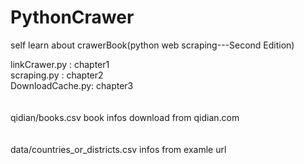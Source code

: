 # PythonCrawer
self learn about crawerBook(python web scraping---Second Edition)

linkCrawer.py   : chapter1<br>
scraping.py     : chapter2<br>
DownloadCache.py: chapter3
<br>
<br>
<br>
qidian/books.csv
  book infos download from qidian.com
<br>
<br>
<br>
data/countries_or_districts.csv
  infos from examle url
